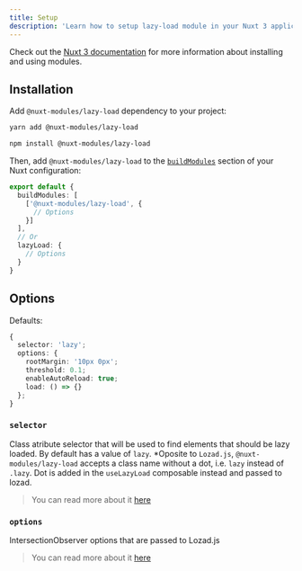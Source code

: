 ```yaml
---
title: Setup
description: 'Learn how to setup lazy-load module in your Nuxt 3 application.'
---
```


Check out the [Nuxt 3 documentation](https://v3.nuxtjs.org/docs/directory-structure/nuxt.config#buildmodules) for more information about installing and using modules.

## Installation

Add `@nuxt-modules/lazy-load` dependency to your project:

<code-group>
  <code-block label="Yarn" active>

```bash
yarn add @nuxt-modules/lazy-load
```

  </code-block>
  <code-block label="NPM">

```bash
npm install @nuxt-modules/lazy-load
```

  </code-block>
</code-group>

Then, add `@nuxt-modules/lazy-load` to the [`buildModules`](https://v3.nuxtjs.org/docs/directory-structure/nuxt.config#buildmodules) section of your Nuxt configuration:

```ts [nuxt.config.js|ts]
export default {
  buildModules: [
    ['@nuxt-modules/lazy-load', {
      // Options
    }]
  ],
  // Or
  lazyLoad: {
    // Options
  }
}
```

## Options

Defaults:

```ts
{
  selector: 'lazy';
  options: {
    rootMargin: '10px 0px';
    threshold: 0.1;
    enableAutoReload: true;
    load: () => {}
  };
}
```

### `selector`

Class atribute selector that will be used to find elements that should be lazy loaded. By default has a value of `lazy`.
*Oposite to `Lozad.js`, `@nuxt-modules/lazy-load` accepts a class name without a dot, i.e. `lazy` instead of `.lazy`. Dot is added in the `useLazyLoad` composable instead and passed to lozad.

> You can read more about it [here](https://github.com/ApoorvSaxena/lozad.js#usage)

### `options`

IntersectionObserver options that are passed to Lozad.js

> You can read more about it [here](https://developer.mozilla.org/en-US/docs/Web/API/IntersectionObserver)
